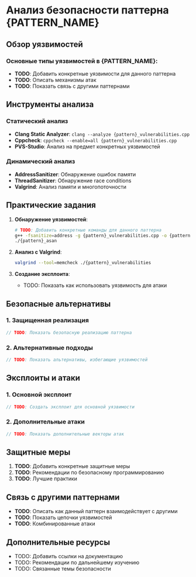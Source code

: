 # Анализ безопасности паттерна {PATTERN_NAME}

## Обзор уязвимостей

### Основные типы уязвимостей в {PATTERN_NAME}:
- **TODO**: Добавить конкретные уязвимости для данного паттерна
- **TODO**: Описать механизмы атак
- **TODO**: Показать связь с другими паттернами

## Инструменты анализа

### Статический анализ
- **Clang Static Analyzer**: `clang --analyze {pattern}_vulnerabilities.cpp`
- **Cppcheck**: `cppcheck --enable=all {pattern}_vulnerabilities.cpp`
- **PVS-Studio**: Анализ на предмет конкретных уязвимостей

### Динамический анализ
- **AddressSanitizer**: Обнаружение ошибок памяти
- **ThreadSanitizer**: Обнаружение race conditions
- **Valgrind**: Анализ памяти и многопоточности

## Практические задания

1. **Обнаружение уязвимостей**:
   ```bash
   # TODO: Добавить конкретные команды для данного паттерна
   g++ -fsanitize=address -g {pattern}_vulnerabilities.cpp -o {pattern}_asan
   ./{pattern}_asan
   ```

2. **Анализ с Valgrind**:
   ```bash
   valgrind --tool=memcheck ./{pattern}_vulnerabilities
   ```

3. **Создание эксплоита**:
   - TODO: Показать как использовать уязвимость для атаки

## Безопасные альтернативы

### 1. Защищенная реализация
```cpp
// TODO: Показать безопасную реализацию паттерна
```

### 2. Альтернативные подходы
```cpp
// TODO: Показать альтернативы, избегающие уязвимостей
```

## Эксплоиты и атаки

### 1. Основной эксплоит
```cpp
// TODO: Создать эксплоит для основной уязвимости
```

### 2. Дополнительные атаки
```cpp
// TODO: Показать дополнительные векторы атак
```

## Защитные меры

1. **TODO**: Добавить конкретные защитные меры
2. **TODO**: Рекомендации по безопасному программированию
3. **TODO**: Лучшие практики

## Связь с другими паттернами

- **TODO**: Описать как данный паттерн взаимодействует с другими
- **TODO**: Показать цепочки уязвимостей
- **TODO**: Комбинированные атаки

## Дополнительные ресурсы

- TODO: Добавить ссылки на документацию
- TODO: Рекомендации по дальнейшему изучению
- TODO: Связанные темы безопасности
